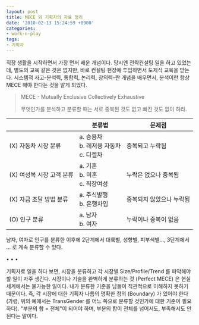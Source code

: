 ```yaml
---
layout: post
title: MECE 와 기획자의 자료 정리
date: '2010-02-13 15:24:59 +0900'
categories:
- work-n-play
tags:
- 기획자
---
```


직장 생활을 시작하면서 가장 먼저 배운 개념이다. 당시엔 전략컨설팅 일을 하고 있었는데, 별도의 교육 같은 것은 없지만, 바로 컨설팅 현장에 투입하면서 도제식 교육을 받는다. 시스템적 사고-분석력, 통합력, 논리력, 창의력-란 개념을 배우면서, 분석이란 항상 MECE 해야 한다는 것을 알게 되었다.

> MECE - Mutually Exclusive Collectively Exhaustive
> 
> 무엇인가를 분석하고 분류할 때는 서로 중복된 것도 없고 빠진 것도 없이 하라.

&nbsp;|분류법|문제점
---|---|---
(X) 자동차 시장 분류	|a. 승용차<br/>b. 레저용 자동차<br/>c. 디젤차|	중복되고 누락됨
(X) 여성복 시장 고객 분류	|a. 기혼<br/>b. 미혼<br/>c. 직장여성|누락은 없으나 중복됨
(X) 자금 조달 방법 분류|a. 주식발행<br/>b. 은행차입|중복되지 않았으나 누락됨
(O) 인구 분류|a. 남자<br/>b. 여자<br/>|누락이나 중복이 없음

남자, 여자로 인구를 분류한 이후에 2단계에서 대륙별, 성향별, 피부색별..., 3단계에서 ... 로 계속 분류할 수 있다.

<div class="spacer">• • •</div>

기획자로 일을 하다 보면, 시장을 분류하고 각 시장별 Size/Profile/Trend 를 파악해야 할 일이 자주 생긴다. 시장이나 기술을 완벽하게 분류하는 것 (Perfect MECE) 은 현실세계에서는 불가능한 일이다. 내가 분류한 기준을 남들이 직관적으로 이해하지 못하기 때문이다. 즉, 각 시장에 대한 기획자 나름의 명확한 정의 (Boundary) 가 있어야 한다 (가령, 위의 예에서는 TransGender 를 어느 쪽으로 분류할 것인가에 대한 기준이 필요하다). "부분의 합 = 전체"이 되어야 하며, 부분의 합이 전체를 넘어서도, 부족해서도 안된다는 말이다.
